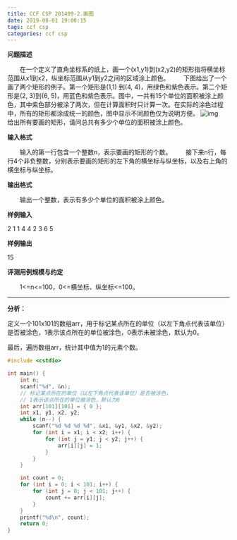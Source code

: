```yaml
---
title: CCF CSP 201409-2.画图
date: 2019-08-01 19:00:15
tags: ccf csp
categories: ccf csp
---
```


**问题描述**

　　在一个定义了直角坐标系的纸上，画一个(x1,y1)到(x2,y2)的矩形指将横坐标范围从x1到x2，纵坐标范围从y1到y2之间的区域涂上颜色。
　　下图给出了一个画了两个矩形的例子。第一个矩形是(1,1) 到(4, 4)，用绿色和紫色表示。第二个矩形是(2, 3)到(6, 5)，用蓝色和紫色表示。图中，一共有15个单位的面积被涂上颜色，其中紫色部分被涂了两次，但在计算面积时只计算一次。在实际的涂色过程中，所有的矩形都涂成统一的颜色，图中显示不同颜色仅为说明方便。
![img](/static/images/ccf-csp-20140902.png)
　　给出所有要画的矩形，请问总共有多少个单位的面积被涂上颜色。

<!--more-->

**输入格式**

　　输入的第一行包含一个整数n，表示要画的矩形的个数。
　　接下来n行，每行4个非负整数，分别表示要画的矩形的左下角的横坐标与纵坐标，以及右上角的横坐标与纵坐标。

**输出格式**

　　输出一个整数，表示有多少个单位的面积被涂上颜色。

**样例输入**

2
1 1 4 4
2 3 6 5

**样例输出**

15

**评测用例规模与约定**

　　1<=n<=100，0<=横坐标、纵坐标<=100。

<hr>

**分析：**

定义一个101x101的数组arr，用于标记某点所在的单位（以左下角点代表该单位）是否被涂色，1表示该点所在的单位被涂色，0表示未被涂色，默认为0。

最后，遍历数组arr，统计其中值为1的元素个数。

```c++
#include <cstdio>

int main() {
	int n;
	scanf("%d", &n);
	// 标记某点所在的单位（以左下角点代表该单位）是否被涂色，
	// 1表示该点所在的单位被涂色，默认为0
	int arr[101][101] = { 0 };
	int x1, y1, x2, y2;
	while (n--) {
		scanf("%d %d %d %d", &x1, &y1, &x2, &y2);
		for (int i = x1; i < x2; i++) {
			for (int j = y1; j < y2; j++) {
				arr[i][j] = 1;
			}
		}
	}

	int count = 0;
	for (int i = 0; i < 101; i++) {
		for (int j = 0; j < 101; j++) {
			count += arr[i][j];
		}
	}
	printf("%d\n", count);
	return 0;
}
```

